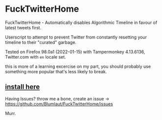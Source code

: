 # FuckTwitterHome
FuckTwitterHome - Automatically disables Algorithmic Timeline in favour of latest tweets first.

Userscript to attempt to prevent Twitter from constantly resetting your timeline to their "curated" garbage.

Tested on Firefox 98.0a1 (2022-01-15) with Tampermonkey 4.13.6136, Twitter.com with `en` locale set.


this is more of a learning excercise on my part, you should probably use something more popular that's less likely to break.

## [install here](https://github.com/Blumlaut/FuckTwitterHome/raw/main/FTH.user.js)



Having Issues? throw me a bone, create an issue -> https://github.com/Blumlaut/FuckTwitterHome/issues


Murr.
